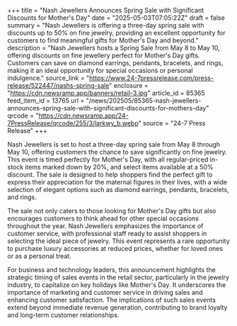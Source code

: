 +++
title = "Nash Jewellers Announces Spring Sale with Significant Discounts for Mother's Day"
date = "2025-05-03T07:05:22Z"
draft = false
summary = "Nash Jewellers is offering a three-day spring sale with discounts up to 50% on fine jewelry, providing an excellent opportunity for customers to find meaningful gifts for Mother's Day and beyond."
description = "Nash Jewellers hosts a Spring Sale from May 8 to May 10, offering discounts on fine jewellery perfect for Mother's Day gifts. Customers can save on diamond earrings, pendants, bracelets, and rings, making it an ideal opportunity for special occasions or personal indulgence."
source_link = "https://www.24-7pressrelease.com/press-release/522447/nashs-spring-sale"
enclosure = "https://cdn.newsramp.app/banners/retail-3.jpg"
article_id = 85365
feed_item_id = 13765
url = "/news/202505/85365-nash-jewellers-announces-spring-sale-with-significant-discounts-for-mothers-day"
qrcode = "https://cdn.newsramp.app/24-7PressRelease/qrcode/255/3/larkwy_b.webp"
source = "24-7 Press Release"
+++

<p>Nash Jewellers is set to host a three-day spring sale from May 8 through May 10, offering customers the chance to save significantly on fine jewelry. This event is timed perfectly for Mother's Day, with all regular-priced in-stock items marked down by 20%, and select items available at a 50% discount. The sale is designed to help shoppers find the perfect gift to express their appreciation for the maternal figures in their lives, with a wide selection of elegant options such as diamond earrings, pendants, bracelets, and rings.</p><p>The sale not only caters to those looking for Mother's Day gifts but also encourages customers to think ahead for other special occasions throughout the year. Nash Jewellers emphasizes the importance of customer service, with professional staff ready to assist shoppers in selecting the ideal piece of jewelry. This event represents a rare opportunity to purchase luxury accessories at reduced prices, whether for loved ones or as a personal treat.</p><p>For business and technology leaders, this announcement highlights the strategic timing of sales events in the retail sector, particularly in the jewelry industry, to capitalize on key holidays like Mother's Day. It underscores the importance of marketing and customer service in driving sales and enhancing customer satisfaction. The implications of such sales events extend beyond immediate revenue generation, contributing to brand loyalty and long-term customer relationships.</p>
